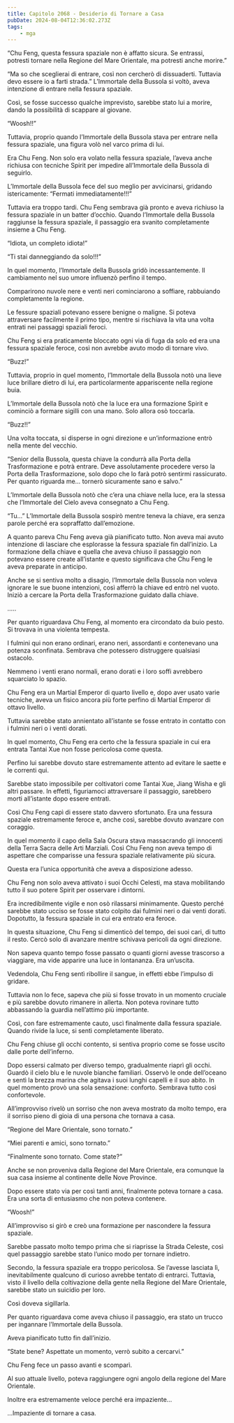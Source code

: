 ```yaml
---
title: Capitolo 2068 - Desiderio di Tornare a Casa
pubDate: 2024-08-04T12:36:02.273Z
tags:
    - mga
---
```



“Chu Feng, questa fessura spaziale non è affatto sicura. Se entrassi, potresti tornare nella Regione del Mare Orientale, ma potresti anche morire.”

“Ma so che sceglierai di entrare, così non cercherò di dissuaderti. Tuttavia devo essere io a farti strada.” L’Immortale della Bussola si voltò, aveva intenzione di entrare nella fessura spaziale.

Così, se fosse successo qualche imprevisto, sarebbe stato lui a morire, dando la possibilità di scappare al giovane.

“Woosh!!”

Tuttavia, proprio quando l’Immortale della Bussola stava per entrare nella fessura spaziale, una figura volò nel varco prima di lui.

Era Chu Feng. Non solo era volato nella fessura spaziale, l’aveva anche richiusa con tecniche Spirit per impedire all’Immortale della Bussola di seguirlo.

L’Immortale della Bussola fece del suo meglio per avvicinarsi, gridando istericamente: “Fermati immediatamente!!!”

Tuttavia era troppo tardi. Chu Feng sembrava già pronto e aveva richiuso la fessura spaziale in un batter d’occhio. Quando l’Immortale della Bussola raggiunse la fessura spaziale, il passaggio era svanito completamente insieme a Chu Feng.

“Idiota, un completo idiota!”

“Ti stai danneggiando da solo!!!”


In quel momento, l’Immortale della Bussola gridò incessantemente. Il cambiamento nel suo umore influenzò perfino il tempo.

Comparirono nuvole nere e venti neri cominciarono a soffiare, rabbuiando completamente la regione.

Le fessure spaziali potevano essere benigne o maligne. Si poteva attraversare facilmente il primo tipo, mentre si rischiava la vita una volta entrati nei passaggi spaziali feroci.

Chu Feng si era praticamente bloccato ogni via di fuga da solo ed era una fessura spaziale feroce, così non avrebbe avuto modo di tornare vivo.

“Buzz!”

Tuttavia, proprio in quel momento, l’Immortale della Bussola notò una lieve luce brillare dietro di lui, era particolarmente appariscente nella regione buia.

L’Immortale della Bussola notò che la luce era una formazione Spirit e cominciò a formare sigilli con una mano. Solo allora osò toccarla.

“Buzz!!”

Una volta toccata, si disperse in ogni direzione e un’informazione entrò nella mente del vecchio.

“Senior della Bussola, questa chiave la condurrà alla Porta della Trasformazione e potrà entrare. Deve assolutamente procedere verso la Porta della Trasformazione, solo dopo che lo farà potrò sentirmi rassicurato. Per quanto riguarda me… tornerò sicuramente sano e salvo.”

L’Immortale della Bussola notò che c’era una chiave nella luce, era la stessa che l’Immortale del Cielo aveva consegnato a Chu Feng.

“Tu…” L’Immortale della Bussola sospirò mentre teneva la chiave, era senza parole perché era sopraffatto dall’emozione.

A quanto pareva Chu Feng aveva già pianificato tutto. Non aveva mai avuto intenzione di lasciare che esplorasse la fessura spaziale fin dall’inizio. La formazione della chiave e quella che aveva chiuso il passaggio non potevano essere create all’istante e questo significava che Chu Feng le aveva preparate in anticipo.

Anche se si sentiva molto a disagio, l’Immortale della Bussola non voleva ignorare le sue buone intenzioni, così afferrò la chiave ed entrò nel vuoto. Iniziò a cercare la Porta della Trasformazione guidato dalla chiave.

…..

Per quanto riguardava Chu Feng, al momento era circondato da buio pesto. Si trovava in una violenta tempesta.

I fulmini qui non erano ordinari, erano neri, assordanti e contenevano una potenza sconfinata. Sembrava che potessero distruggere qualsiasi ostacolo.

Nemmeno i venti erano normali, erano dorati e i loro soffi avrebbero squarciato lo spazio.

Chu Feng era un Martial Emperor di quarto livello e, dopo aver usato varie tecniche, aveva un fisico ancora più forte perfino di Martial Emperor di ottavo livello.

Tuttavia sarebbe stato annientato all’istante se fosse entrato in contatto con i fulmini neri o i venti dorati.

In quel momento, Chu Feng era certo che la fessura spaziale in cui era entrata Tantai Xue non fosse pericolosa come questa.

Perfino lui sarebbe dovuto stare estremamente attento ad evitare le saette e le correnti qui.

Sarebbe stato impossibile per coltivatori come Tantai Xue, Jiang Wisha e gli altri passare. In effetti, figuriamoci attraversare il passaggio, sarebbero morti all’istante dopo essere entrati.

Così Chu Feng capì di essere stato davvero sfortunato. Era una fessura spaziale estremamente feroce e, anche così, sarebbe dovuto avanzare con coraggio.

In quel momento il capo della Sala Oscura stava massacrando gli innocenti della Terra Sacra delle Arti Marziali. Così Chu Feng non aveva tempo di aspettare che comparisse una fessura spaziale relativamente più sicura.

Questa era l’unica opportunità che aveva a disposizione adesso.

Chu Feng non solo aveva attivato i suoi Occhi Celesti, ma stava mobilitando tutto il suo potere Spirit per osservare i dintorni.

Era incredibilmente vigile e non osò rilassarsi minimamente. Questo perché sarebbe stato ucciso se fosse stato colpito dai fulmini neri o dai venti dorati. Dopotutto, la fessura spaziale in cui era entrato era feroce.

In questa situazione, Chu Feng si dimenticò del tempo, dei suoi cari, di tutto il resto. Cercò solo di avanzare mentre schivava pericoli da ogni direzione.

Non sapeva quanto tempo fosse passato o quanti giorni avesse trascorso a viaggiare, ma vide apparire una luce in lontananza. Era un’uscita.

Vedendola, Chu Feng sentì ribollire il sangue, in effetti ebbe l’impulso di gridare.

Tuttavia non lo fece, sapeva che più si fosse trovato in un momento cruciale e più sarebbe dovuto rimanere in allerta. Non poteva rovinare tutto abbassando la guardia nell’attimo più importante.

Così, con fare estremamente cauto, uscì finalmente dalla fessura spaziale. Quando rivide la luce, si sentì completamente liberato.

Chu Feng chiuse gli occhi contento, si sentiva proprio come se fosse uscito dalle porte dell’inferno.

Dopo essersi calmato per diverso tempo, gradualmente riaprì gli occhi. Guardò il cielo blu e le nuvole bianche familiari. Osservò le onde dell’oceano e sentì la brezza marina che agitava i suoi lunghi capelli e il suo abito. In quel momento provò una sola sensazione: conforto. Sembrava tutto così confortevole.

All’improvviso rivelò un sorriso che non aveva mostrato da molto tempo, era il sorriso pieno di gioia di una persona che tornava a casa.

“Regione del Mare Orientale, sono tornato.”

“Miei parenti e amici, sono tornato.”

“Finalmente sono tornato. Come state?”

Anche se non proveniva dalla Regione del Mare Orientale, era comunque la sua casa insieme al continente delle Nove Province.

Dopo essere stato via per così tanti anni, finalmente poteva tornare a casa. Era una sorta di entusiasmo che non poteva contenere.

“Woosh!”

All’improvviso si girò e creò una formazione per nascondere la fessura spaziale.

Sarebbe passato molto tempo prima che si riaprisse la Strada Celeste, così quel passaggio sarebbe stato l’unico modo per tornare indietro.

Secondo, la fessura spaziale era troppo pericolosa. Se l’avesse lasciata lì, inevitabilmente qualcuno di curioso avrebbe tentato di entrarci. Tuttavia, visto il livello della coltivazione della gente nella Regione del Mare Orientale, sarebbe stato un suicidio per loro.

Così doveva sigillarla.

Per quanto riguardava come aveva chiuso il passaggio, era stato un trucco per ingannare l’Immortale della Bussola.

Aveva pianificato tutto fin dall’inizio.

“State bene? Aspettate un momento, verrò subito a cercarvi.”

Chu Feng fece un passo avanti e scomparì.

Al suo attuale livello, poteva raggiungere ogni angolo della regione del Mare Orientale.

Inoltre era estremamente veloce perché era impaziente…

…Impaziente di tornare a casa.


